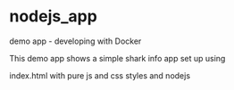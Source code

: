 # nodejs_app

demo app - developing with Docker

This demo app shows a simple shark info app set up using

index.html with pure js and css styles and nodejs 
